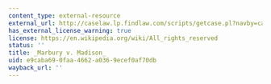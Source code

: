 ```yaml
---
content_type: external-resource
external_url: http://caselaw.lp.findlaw.com/scripts/getcase.pl?navby=case&court=us&vol=5&page=137
has_external_license_warning: true
license: https://en.wikipedia.org/wiki/All_rights_reserved
status: ''
title: _Marbury v. Madison_
uid: e9caba69-0faa-4662-a036-9ecef0af70db
wayback_url: ''
---
```

